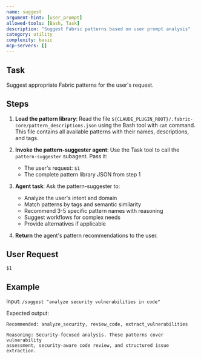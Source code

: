 ```yaml
---
name: suggest
argument-hint: [user_prompt]
allowed-tools: [Bash, Task]
description: "Suggest Fabric patterns based on user prompt analysis"
category: utility
complexity: basic
mcp-servers: []
---
```


## Task

Suggest appropriate Fabric patterns for the user's request.

## Steps

1. **Load the pattern library**: Read the file `${CLAUDE_PLUGIN_ROOT}/.fabric-core/pattern_descriptions.json` using the Bash tool with `cat` command. This file contains all available patterns with their names, descriptions, and tags.

2. **Invoke the pattern-suggester agent**: Use the Task tool to call the `pattern-suggester` subagent. Pass it:
   - The user's request: `$1`
   - The complete pattern library JSON from step 1

3. **Agent task**: Ask the pattern-suggester to:
   - Analyze the user's intent and domain
   - Match patterns by tags and semantic similarity
   - Recommend 3-5 specific pattern names with reasoning
   - Suggest workflows for complex needs
   - Provide alternatives if applicable

4. **Return** the agent's pattern recommendations to the user.

## User Request

```
$1
```

## Example

Input: `/suggest "analyze security vulnerabilities in code"`

Expected output:
```
Recommended: analyze_security, review_code, extract_vulnerabilities

Reasoning: Security-focused analysis. These patterns cover vulnerability
assessment, security-aware code review, and structured issue extraction.
```
